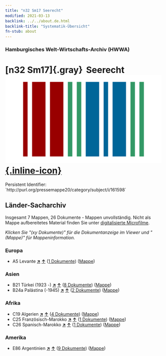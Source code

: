 ```yaml
---
title: "n32 Sm17 Seerecht"
modified: 2021-03-13
backlink: ../../about.de.html
backlink-title: "Systematik-Übersicht"
fn-stub: about
---
```


### Hamburgisches Welt-Wirtschafts-Archiv (HWWA)

# [n32 Sm17]{.gray}&#8201; Seerecht &#160; [![Wikidata](/images/Wikidata-logo.svg "Wikidata"){.inline-icon}](http://www.wikidata.org/entity/Q104711171)

<div class="hint">Persistent Identifier: `http://purl.org/pressemappe20/category/subject/i/161598`</div>







## Länder-Sacharchiv




Insgesamt 7 Mappen, 26 Dokumente - Mappen unvollständig.
Nicht als Mappe aufbereitetes Material finden Sie unter [digitalisierte Microfilme](/film/h1_sh.de.html).

_Klicken Sie "(xy Dokumente)" für die Dokumentanzeige im Viewer und "(Mappe)" für Mappeninformation._




### Europa

- A5 Levante [**&nearr;**](../../../geo/i/140898/about.de.html "Levante (alle Mappen)") [**&uarr;**](../../../geo/about.de.html#A5 "Ländersystematik") (<a href="https://pm20.zbw.eu/iiifview/folder/sh/140898,161598" title="über: Levante : Seerecht" target="_blank">1 Dokumente</a>) ([Mappe](../../../../folder/sh/1408xx/140898/1615xx/161598/about.de.html))

### Asien

- B21 Türkei (1923 -) [**&nearr;**](../../../geo/i/141111/about.de.html "Türkei (1923 -) (alle Mappen)") [**&uarr;**](../../../geo/about.de.html#B21 "Ländersystematik") (<a href="https://pm20.zbw.eu/iiifview/folder/sh/141111,161598" title="über: Türkei (1923 -) : Seerecht" target="_blank">8 Dokumente</a>) ([Mappe](../../../../folder/sh/1411xx/141111/1615xx/161598/about.de.html))
- B24a Palästina (-1945) [**&nearr;**](../../../geo/i/141115/about.de.html "Palästina (-1945) (alle Mappen)") [**&uarr;**](../../../geo/about.de.html#B24a "Ländersystematik") (<a href="https://pm20.zbw.eu/iiifview/folder/sh/141115,161598" title="über: Palästina (-1945) : Seerecht" target="_blank">2 Dokumente</a>) ([Mappe](../../../../folder/sh/1411xx/141115/1615xx/161598/about.de.html))

### Afrika

- C19 Algerien [**&nearr;**](../../../geo/i/141354/about.de.html "Algerien (alle Mappen)") [**&uarr;**](../../../geo/about.de.html#C19 "Ländersystematik") (<a href="https://pm20.zbw.eu/iiifview/folder/sh/141354,161598" title="über: Algerien : Seerecht" target="_blank">4 Dokumente</a>) ([Mappe](../../../../folder/sh/1413xx/141354/1615xx/161598/about.de.html))
- C25 Französisch-Marokko [**&nearr;**](../../../geo/i/141358/about.de.html "Französisch-Marokko (alle Mappen)") [**&uarr;**](../../../geo/about.de.html#C25 "Ländersystematik") (<a href="https://pm20.zbw.eu/iiifview/folder/sh/141358,161598" title="über: Französisch-Marokko : Seerecht" target="_blank">1 Dokumente</a>) ([Mappe](../../../../folder/sh/1413xx/141358/1615xx/161598/about.de.html))
- C26 Spanisch-Marokko [**&nearr;**](../../../geo/i/141359/about.de.html "Spanisch-Marokko (alle Mappen)") [**&uarr;**](../../../geo/about.de.html#C26 "Ländersystematik") (<a href="https://pm20.zbw.eu/iiifview/folder/sh/141359,161598" title="über: Spanisch-Marokko : Seerecht" target="_blank">1 Dokumente</a>) ([Mappe](../../../../folder/sh/1413xx/141359/1615xx/161598/about.de.html))

### Amerika

- E86 Argentinien [**&nearr;**](../../../geo/i/141692/about.de.html "Argentinien (alle Mappen)") [**&uarr;**](../../../geo/about.de.html#E86 "Ländersystematik") (<a href="https://pm20.zbw.eu/iiifview/folder/sh/141692,161598" title="über: Argentinien : Seerecht" target="_blank">9 Dokumente</a>) ([Mappe](../../../../folder/sh/1416xx/141692/1615xx/161598/about.de.html))









